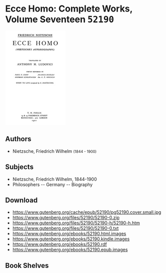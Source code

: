# Ecce Homo: Complete Works, Volume Seventeen <kbd>52190</kbd>

![](./cover.medium.jpg "")

## Authors


 - Nietzsche, Friedrich Wilhelm <small>(1844 - 1900)</small>

## Subjects


 - Nietzsche, Friedrich Wilhelm, 1844-1900
 - Philosophers -- Germany -- Biography

## Download


 - https://www.gutenberg.org/cache/epub/52190/pg52190.cover.small.jpg
 - https://www.gutenberg.org/files/52190/52190-0.zip
 - https://www.gutenberg.org/files/52190/52190-h/52190-h.htm
 - https://www.gutenberg.org/files/52190/52190-0.txt
 - https://www.gutenberg.org/ebooks/52190.html.images
 - https://www.gutenberg.org/ebooks/52190.kindle.images
 - https://www.gutenberg.org/ebooks/52190.rdf
 - https://www.gutenberg.org/ebooks/52190.epub.images

## Book Shelves


